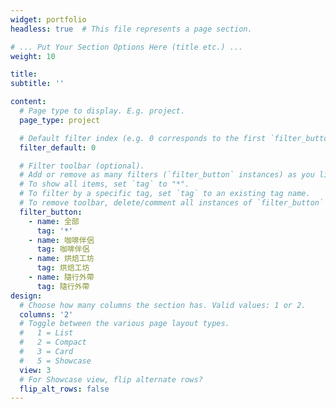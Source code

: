 ```yaml
---
widget: portfolio
headless: true  # This file represents a page section.

# ... Put Your Section Options Here (title etc.) ...
weight: 10

title: 
subtitle: ''

content:
  # Page type to display. E.g. project.
  page_type: project

  # Default filter index (e.g. 0 corresponds to the first `filter_button` instance below)
  filter_default: 0

  # Filter toolbar (optional).
  # Add or remove as many filters (`filter_button` instances) as you like.
  # To show all items, set `tag` to "*".
  # To filter by a specific tag, set `tag` to an existing tag name.
  # To remove toolbar, delete/comment all instances of `filter_button` below.
  filter_button:
    - name: 全部
      tag: '*'
    - name: 咖啡伴侶
      tag: 咖啡伴侶
    - name: 烘焙工坊
      tag: 烘焙工坊
    - name: 隨行外帶
      tag: 隨行外帶
design:
  # Choose how many columns the section has. Valid values: 1 or 2.
  columns: '2'
  # Toggle between the various page layout types.
  #   1 = List
  #   2 = Compact  
  #   3 = Card
  #   5 = Showcase
  view: 3
  # For Showcase view, flip alternate rows?
  flip_alt_rows: false
---
```

